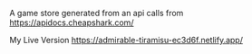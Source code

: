 A game store generated from an api calls from  https://apidocs.cheapshark.com/


My Live Version https://admirable-tiramisu-ec3d6f.netlify.app/
